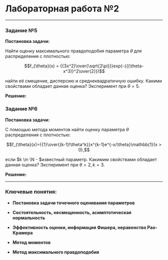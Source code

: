 # Лабораторная работа №2
---
### Задание №5

__Постановка задачи:__

Найти оценку максимального правдоподобия параметра $\theta$ для распределения с плотностью:

<tex>$$f_{\theta}(x) = {{3x^2}\over{\sqrt{2\pi}}}exp(-{{(\theta-x^3)}^2\over{2}})$$<tex>

найти её смещение, дисперсию и среднеквадратичную ошибку. Какими свойствами обладает данная оценка? Эксперимент при $\theta = 5$.

__Решение:__

### Задание №6

__Постановка задачи:__

С помощью метода моментов найти оценку параметра $\theta$ распределения с плотностью:

<tex>$$f_{\theta}(x)={{1}\over{(k-1)!\theta^k}}x^{k-1}e^{-x/\theta}\mathbb{1}(x > 0),$$<tex>

если $k \in \N - $известный параметр. Какимим свойствами обладает данная оценка? Эксперимент при $\theta = 2, k = 3$.

__Решение:__

---

### Ключевые понятия:

+ __Постановка задачи точечного оценивания параметров__

+ __Состоятельность, несмещенность, асимптотическая нормальность__

+ __Эффективность оценки, информация Фишера, неравенство Рао-Крамера__

+ __Метод моментов__

+ __Метод максимального правдоподобия__
